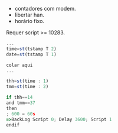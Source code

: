 - contadores com modem.
- libertar han.
- horário fixo.

Requer script >= 10283.

```js
...
time=st(tstamp T 2)
date=st(tstamp T 1)

colar aqui
...
```

```js
thh=st(time : 1)
tmm=st(time : 2)

if thh==14
and tmm==37
then
; 600 = 60s
=>BackLog Script 0; Delay 3600; Script 1
endif
```

